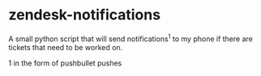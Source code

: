 # zendesk-notifications
A small python script that will send notifications<sup>1</sup> to my phone if there are tickets that need to be worked on.

1 in the form of pushbullet pushes
